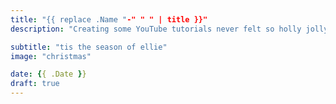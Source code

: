 ```yaml
---
title: "{{ replace .Name "-" " " | title }}"
description: "Creating some YouTube tutorials never felt so holly jolly"

subtitle: "tis the season of ellie"
image: "christmas"

date: {{ .Date }}
draft: true
---
```


